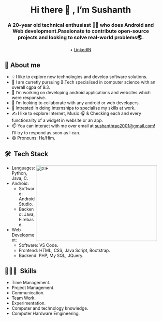  <h1 align="center">Hi there 👋 , I’m Sushanth</h1>
 <h3 align="center">A 20-year old technical enthusiast 👨‍💻 who does Android and Web development.Passionate to contribute open-source projects and looking to solve real-world problems🌏.</h3> 
 <p align="center">
  • <a href="https://www.linkedin.com/in/sushanth-rao-nannepaga-4831b120b/">LinkedIN</a> 
</p>

 ## 📖 About me
- 💡 I like to explore new technologies and develop software solutions.
- 👀 I am curretly pursuing B.Tech specialised in computer science with an overall cgpa of 9.3.
- 🌱 I’m working on developing android applications and websites which were responsive.
- 💞️ I’m looking to collaborate with any android or web developers.
- 🧠 Intrested in doing internships to specialise my skills at work.
- ✍️ I like to explore Internet, Music 🎧 & Checking each and every functionality of a widget in website or an app.
- 📫 You can interact with me over email at sushanthrao2001@gmail.com! I'll try to respond as soon as I can.
- 😄 Pronouns: He/Him.

## 🛠 &nbsp;Tech Stack
<a target="_blank">
  <img align="right" height="250" width="400" alt="GIF" src="https://github.com/JayantGoel001/JayantGoel001/blob/master/image.gif">
</a>

 - Languages: Python, Java, C.
 - Android:
   - Software: Android Studio.
   - Backend: Java, Firebase.
 - Web Development:
   - Software: VS Code.
   - Frontend: HTML, CSS, Java Script, Bootstrap.
   - Backend: PHP, My SQL, JQuery.
 
## 👨🏻‍💻 &nbsp;Skills
 - Time Management.
 - Project Management.
 - Communication.
 - Team Work.
 - Experimentation.
 - Computer and technology knowledge.
 - Computer Hardware Emgineering.
  


<!---
Sushanthrao2001/Sushanthrao2001 is a ✨ special ✨ repository because its `README.md` (this file) appears on your GitHub profile.
You can click the Preview link to take a look at your changes.
--->
